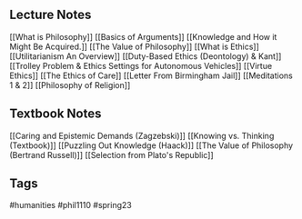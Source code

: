 ## Lecture Notes
[[What is Philosophy]]
[[Basics of Arguments]]
[[Knowledge and How it Might Be Acquired.]]
[[The Value of Philosophy]]
[[What is Ethics]]
[[Utilitarianism An Overview]]
[[Duty-Based Ethics (Deontology) & Kant]]
[[Trolley Problem & Ethics Settings for Autonomous Vehicles]]
[[Virtue Ethics]] 
[[The Ethics of Care]]
[[Letter From Birmingham Jail]]
[[Meditations 1 & 2]]
[[Philosophy of Religion]]

## Textbook Notes
[[Caring and Epistemic Demands (Zagzebski)]]
[[Knowing vs. Thinking (Textbook)]]
[[Puzzling Out Knowledge (Haack)]]
[[The Value of Philosophy (Bertrand Russell)]]
[[Selection from Plato's Republic]]
## Tags
#humanities #phil1110 #spring23 